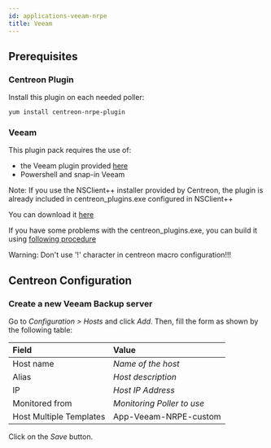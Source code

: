 ```yaml
---
id: applications-veeam-nrpe
title: Veeam
---
```


## Prerequisites

### Centreon Plugin

Install this plugin on each needed poller:

``` shell
yum install centreon-nrpe-plugin
```

### Veeam

This plugin pack requires the use of:

  - the Veeam plugin provided
    [here](https://github.com/centreon/centreon-plugins)
  - Powershell and snap-in Veeam

Note: If you use the NSClient++ installer provided by Centreon, the plugin is
already included in centreon\_plugins.exe configured in NSClient++

You can download it
[here](https://download.centreon.com/?action=product&product=agent-nsclient&version=0.51&secKey=59d646114079212e03ec09454456a938)

If you have some problems with the centreon\_plugins.exe, you can build it using
[following
procedure](https://documentation.centreon.com/docs/centreon-nsclient/en/latest/windows_agent.html#build-your-own-executable)

Warning: Don't use '\!' character in centreon macro configuration\!\!\!

## Centreon Configuration

### Create a new Veeam Backup server

Go to *Configuration \> Hosts* and click *Add*. Then, fill the form as shown by
the following table:

| Field                                | Value                      |
| :----------------------------------- | :------------------------- |
| Host name                            | *Name of the host*         |
| Alias                                | *Host description*         |
| IP                                   | *Host IP Address*          |
| Monitored from                       | *Monitoring Poller to use* |
| Host Multiple Templates              | App-Veeam-NRPE-custom      |

Click on the *Save* button.
